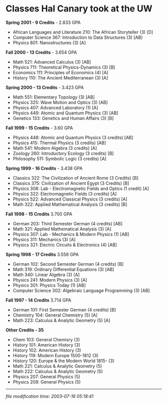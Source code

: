 Classes Hal Canary took at the UW
=================================

**Spring 2001 - 9 Credits** - 2.833 GPA

*   African Languages and Literature 210: The African Storyteller (3) \[D\]
*   Computer Science 367: Introduction to Data Structures (3) \[AB\]
*   Physics 801: Nanostructures (3) \[A\]

**Fall 2000 - 13 Credits** - 3.654 GPA

*   Math 521: Advanced Calculus (3) \[AB\]
*   Physics 711: Theoretical Physics-Dynamics (3) \[B\]
*   Economics 111: Principles of Economics (4) \[A\]
*   History 110: The Ancient Mediterranean (3) \[A\]

**Spring 2000 - 13 Credits** - 3.423 GPA

*   Math 551: Elementary Topology (3) \[AB\]
*   Physics 325: Wave Motion and Optics (3) \[AB\]
*   Physics 407: Advanced Laboratory (1) \[A\]
*   Physics 449: Atomic and Quantum Physics (3) \[AB\]
*   Genetics 133: Genetics and Human Affairs (3) \[B\]

**Fall 1999 - 15 Credits** \- 3.60 GPA

*   Physics 448: Atomic and Quantum Physics (3 credits) \[AB\]
*   Physics 415: Thermal Physics (3 credits) \[AB\]
*   Math 541: Modern Algebra (3 credits) \[A\]
*   Zoology 260: Introductory Ecology (3 credits) \[B\]
*   Philosophy 511: Symbolic Logic (3 credits) \[A\]

**Spring 1999 - 16 Credits** \- 3.438 GPA

*   Classics 322: The Civilization of Ancient Rome (3 Credits) \[B\]
*   Classics 375: Civilization of Ancient Egypt (3 Credits) \[B\]
*   Physics 308: Lab - Electromagnetic Fields and Optics (1 credit) \[A\]
*   Physics 322: Electromagnetic Fields (3 credits) \[A\]
*   Physics 522: Advanced Classical Physics (3 credits) \[A\]
*   Math 322: Applied Mathematical Analysis (3 credits) \[B\]

**Fall 1998 - 15 Credits** 3.700 GPA

*   German 203: Third Semester German (4 credits) \[AB\]
*   Math 321: Applied Mathematical Analysis (3) \[A\]
*   Physics 307: Lab - Mechanics & Modern Physics (1) \[AB\]
*   Physics 311: Mechanics (3) \[A\]
*   Physics 321: Electric Circuits & Electronics (4) \[AB\]

**Spring 1998 - 17 Credits** 3.558 GPA

*   German 102: Second Semester German (4 credits) \[B\]
*   Math 319: Ordinary Differential Equations (3) \[AB\]
*   Math 340: Linear Algebra (3) \[A\]
*   Physics 241: Modern Physics (3) \[A\]
*   Physics 301: Physics Today (1) \[AB\]
*   Computer Science 302: Algebraic Language Programming (3) \[AB\]

**Fall 1997 - 14 Credits** 3.714 GPA

*   German 101: First Semester German (4 credits) \[B\]
*   Chemistry 104: General Chemistry (5) \[A\]
*   Math 223: Calculus & Analytic Geometry (5) \[A\]

**Other Credits - 35**

*   Chem 103: General Chemisry (3)
*   History 101: American History (3)
*   History 102: American History (3)
*   History 119: Modern Europe 1500-1812 (3)
*   History 120: Europe & the Modern World 1815- (3)
*   Math 221: Calculus & Analytic Geometry (5)
*   Math 222: Calculus & Analytic Geometry (5)
*   Physics 207: General Physics (5)
*   Physics 208: General Physics (5)

* * *

<div class="rightside"><em>file modification time: 2003-07-16 05:18:41</em></div>
